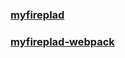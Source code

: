 ### [myfireplad](https://github.com/VadzimShulepau/myfireplan/tree/myfireplan)
### [myfireplad-webpack](https://github.com/VadzimShulepau/myfireplan/tree/myfireplan-webpack)
